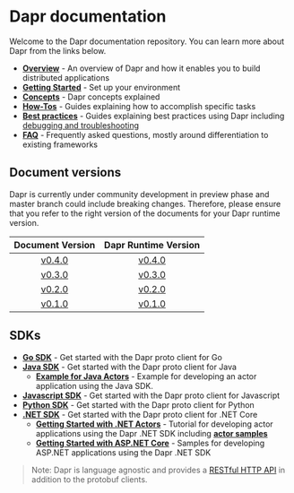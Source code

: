 # Dapr documentation

Welcome to the Dapr documentation repository. You can learn more about Dapr from the links below.

- **[Overview](./overview/README.md)** - An overview of Dapr and how it enables you to build distributed applications
- **[Getting Started](./getting-started)** - Set up your environment
- **[Concepts](./concepts)** - Dapr concepts explained
- **[How-Tos](./howto)** - Guides explaining how to accomplish specific tasks
- **[Best practices](./best-practices)** - Guides explaining best practices  using Dapr including [debugging and troubleshooting](https://github.com/dapr/docs/tree/master/best-practices/troubleshooting)
- **[FAQ](FAQ.md)** - Frequently asked questions, mostly around differentiation to existing frameworks

## Document versions

Dapr is currently under community development in preview phase and master branch could include breaking changes. Therefore, please ensure that you refer to the right version of the documents for your Dapr runtime version.

|    Document Version  | Dapr Runtime Version |
|:--------------------:|:--------------------:|
| [v0.4.0](https://github.com/dapr/docs/tree/v0.4.0) | [v0.4.0](https://github.com/dapr/dapr/tree/v0.4.0) |
| [v0.3.0](https://github.com/dapr/docs/tree/v0.3.0) | [v0.3.0](https://github.com/dapr/dapr/tree/v0.3.0) |
| [v0.2.0](https://github.com/dapr/docs/tree/v0.2.0) | [v0.2.0](https://github.com/dapr/dapr/tree/v0.2.0) |
| [v0.1.0](https://github.com/dapr/docs/tree/v0.1.0) | [v0.1.0](https://github.com/dapr/dapr/tree/v0.1.0) |

## SDKs

- **[Go SDK](https://github.com/dapr/go-sdk)** - Get started with the Dapr proto client for Go
- **[Java SDK](https://github.com/dapr/java-sdk)** - Get started with the Dapr proto client for Java
  - **[Example for Java Actors](https://github.com/dapr/java-sdk/tree/master/examples/src/main/java/io/dapr/examples/actors/http)** - Example for developing an actor application using the Java SDK.
- **[Javascript SDK](https://github.com/dapr/js-sdk)** - Get started with the Dapr proto client for Javascript
- **[Python SDK](https://github.com/dapr/python-sdk)** - Get started with the Dapr proto client for Python
- **[.NET SDK](https://github.com/dapr/dotnet-sdk)** - Get started with the Dapr proto client for .NET Core
  - **[Getting Started with .NET Actors](https://github.com/dapr/dotnet-sdk/blob/master/docs/get-started-dapr-actor.md)** - Tutorial for developing actor applications using the Dapr .NET SDK including  **[actor samples](https://github.com/dapr/dotnet-sdk/tree/master/samples/Actor)**
  - **[Getting Started with ASP.NET Core](https://github.com/dapr/dotnet-sdk/tree/master/samples/AspNetCore)** - Samples for developing ASP.NET applications using the Dapr .NET SDK

> Note: Dapr is language agnostic and provides a [RESTful HTTP API](./reference/api/README.md) in addition to the protobuf clients.
